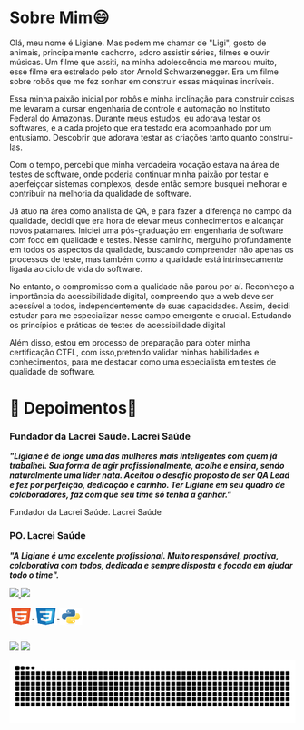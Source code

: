 # Sobre Mim😄 #
Olá, meu nome é Ligiane. Mas podem me chamar de "Ligi", gosto de animais, principalmente cachorro, adoro assistir séries, filmes e ouvir músicas. Um filme que assiti, na minha adolescência me marcou muito, esse filme era estrelado pelo ator Arnold Schwarzenegger. Era um filme sobre robôs que me fez sonhar em construir essas máquinas incríveis.

Essa minha paixão inicial por robôs e minha inclinação para construir coisas me levaram  a cursar engenharia de controle e automação no Instituto Federal do Amazonas.  Durante meus estudos, eu adorava testar os softwares, e a cada projeto que era testado era acompanhado por um entusiamo. Descobrir que adorava testar as criações tanto quanto construí-las.  

Com o tempo, percebi que minha verdadeira vocação estava na área de testes de software, onde poderia continuar minha paixão por testar e aperfeiçoar sistemas complexos, desde então sempre busquei melhorar e contribuir na melhoria da qualidade de software.

Já atuo na área como analista de QA, e para fazer a diferença no campo da qualidade, decidi que era hora de elevar meus conhecimentos e alcançar novos patamares. Iniciei uma pós-graduação em engenharia de software com foco em qualidade e testes. Nesse caminho, mergulho profundamente em todos os aspectos da qualidade, buscando compreender não apenas os processos de teste, mas também como a qualidade está intrinsecamente ligada ao ciclo de vida do software.

No entanto, o compromisso com a qualidade não parou por aí. Reconheço a importância da acessibilidade digital, compreendo que a web deve ser acessível a todos, independentemente de suas capacidades. Assim, decidi estudar para me especializar nesse campo emergente e crucial. Estudando os princípios e práticas de testes de acessibilidade digital

Além disso, estou em processo de preparação para obter minha certificação CTFL, com isso,pretendo validar minhas habilidades e conhecimentos, para me destacar como uma especialista em testes de qualidade de software.

# 📝 Depoimentos📝  #

### Fundador da Lacrei Saúde. Lacrei Saúde ###
***"Ligiane é de longe uma das mulheres mais inteligentes com quem já trabalhei. Sua forma de agir profissionalmente, acolhe e ensina, sendo naturalmente uma líder nata. Aceitou o desafio proposto de ser QA Lead e fez por perfeição, dedicação e carinho. Ter Ligiane em seu quadro de colaboradores, faz com que seu time só tenha a ganhar."***
<p>Fundador da Lacrei Saúde. Lacrei Saúde</p>

### PO. Lacrei Saúde ###
***"A Ligiane é uma excelente profissional. Muito responsável, proativa, colaborativa com todos, dedicada e sempre disposta e focada em ajudar todo o time".***








<div>
  <a href="https://github.com/LigianeBasques">
  <img height="160em" src="https://github-readme-stats.vercel.app/api?username=LigianeBasques&show_icons=true&theme=synthwave&include_all_commits=true&count_private=true"/>
  <img height="160em" src="https://github-readme-stats.vercel.app/api/top-langs/?username=LigianeBasques&layout=compact&langs_count=7&theme=highcontrast"/>
</div>
<div style="display: inline_block"><br>
   
   <img align="center" alt="Ligi-HTML" height="30" width="40" src="https://raw.githubusercontent.com/devicons/devicon/master/icons/html5/html5-original.svg">
   <img align="center" alt="Ligi-CSS" height="30" width="40" src="https://raw.githubusercontent.com/devicons/devicon/master/icons/css3/css3-original.svg">
   <img align="center" alt="Ligi-Python" height="30" width="40" src="https://raw.githubusercontent.com/devicons/devicon/master/icons/python/python-original.svg">
   
 </div>

              
##
 
 <div>
  </a> 
  <a href = "email:ligianealzie25@gmail.com"><img src="https://img.shields.io/badge/Gmail-D14836?style=for-the-badge&logo=gmail&logoColor=white" target="_blank"></a>
  <a href="https://www.linkedin.com/in/ligiane-basques/" target="_blank"><img src="https://img.shields.io/badge/-LinkedIn-%230077B5?style=for-the-badge&logo=linkedin&logoColor=white" target="_blank"></a>
 
   ![Snake animation](https://github.com/LigianeBasques/LigianeBasques/blob/output/github-contribution-grid-snake.svg)
 </div>


